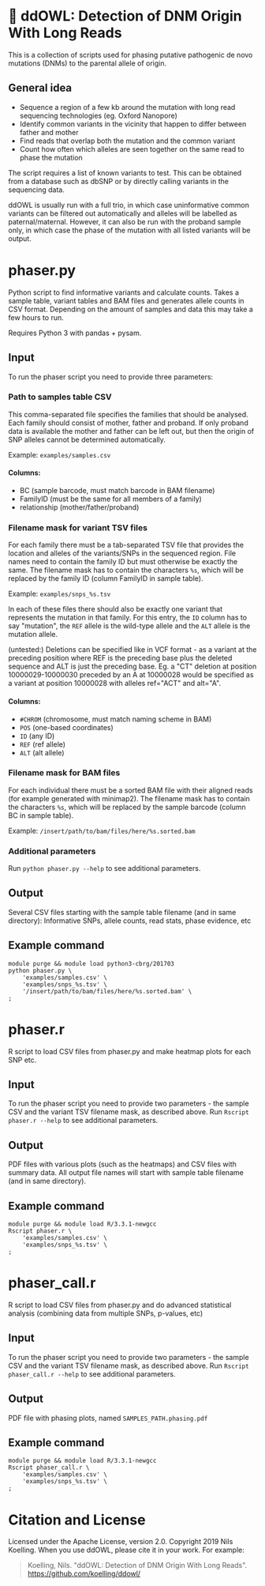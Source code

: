 # 🦉 ddOWL: Detection of DNM Origin With Long Reads
This is a collection of scripts used for phasing putative pathogenic de novo mutations (DNMs) to the parental allele of origin.

## General idea

- Sequence a region of a few kb around the mutation with long read sequencing technologies (eg. Oxford Nanopore)
- Identify common variants in the vicinity that happen to differ between father and mother
- Find reads that overlap both the mutation and the common variant
- Count how often which alleles are seen together on the same read to phase the mutation

The script requires a list of known variants to test. This can be obtained from a database such as dbSNP or by directly calling variants in the sequencing data.

ddOWL is usually run with a full trio, in which case uninformative common variants can be filtered out automatically and alleles will be labelled as paternal/maternal.
However, it can also be run with the proband sample only, in which case the phase of the mutation with all listed variants will be output.

# phaser.py
Python script to find informative variants and calculate counts. Takes a sample table, variant tables and BAM files and generates allele counts in CSV format. Depending on the amount of samples and data this may take a few hours to run.

Requires Python 3 with pandas + pysam.

## Input
To run the phaser script you need to provide three parameters:

### Path to samples table CSV
This comma-separated file specifies the families that should be analysed. Each family should consist of mother, father and proband. If only proband data is available the mother and father can be left out, but then the origin of SNP alleles cannot be determined automatically.

Example: `examples/samples.csv`

#### Columns:
- BC (sample barcode, must match barcode in BAM filename)
- FamilyID (must be the same for all members of a family)
- relationship (mother/father/proband)

### Filename mask for variant TSV files
For each family there must be a tab-separated TSV file that provides the location and alleles of the variants/SNPs in the sequenced region. File names need to contain the family ID but must otherwise be exactly the same. The filename mask has to contain the characters `%s`, which will be replaced by the family ID (column FamilyID in sample table).

Example: `examples/snps_%s.tsv`

In each of these files there should also be exactly one variant that represents the mutation in that family.
For this entry, the `ID` column has to say "mutation", the `REF` allele is the wild-type allele and the `ALT` allele is the mutation allele.

(untested:) Deletions can be specified like in VCF format - as a variant at the preceding position where REF is the preceding base plus the deleted sequence and ALT is just the preceding base.
Eg. a "CT" deletion at position 10000029-10000030 preceded by an A at 10000028 would be specified as a variant at position 10000028 with alleles ref="ACT" and alt="A".

#### Columns:
- `#CHROM` (chromosome, must match naming scheme in BAM)
- `POS` (one-based coordinates)
- `ID` (any ID)
- `REF` (ref allele)
- `ALT` (alt allele)

### Filename mask for BAM files
For each individual there must be a sorted BAM file with their aligned reads (for example generated with minimap2).
The filename mask has to contain the characters `%s`, which will be replaced by the sample barcode (column BC in sample table).

Example: `/insert/path/to/bam/files/here/%s.sorted.bam`

### Additional parameters
Run `python phaser.py --help` to see additional parameters.

## Output
Several CSV files starting with the sample table filename (and in same directory):
Informative SNPs, allele counts, read stats, phase evidence, etc

## Example command

    module purge && module load python3-cbrg/201703
    python phaser.py \
        'examples/samples.csv' \
        'examples/snps_%s.tsv' \
        '/insert/path/to/bam/files/here/%s.sorted.bam' \
    ;

# phaser.r
R script to load CSV files from phaser.py and make heatmap plots for each SNP etc.

## Input
To run the phaser script you need to provide two parameters - the sample CSV and the variant TSV filename mask, as described above.
Run `Rscript phaser.r --help` to see additional parameters.

## Output
PDF files with various plots (such as the heatmaps) and CSV files with summary data. All output file names will start with sample table filename (and in same directory).

## Example command

    module purge && module load R/3.3.1-newgcc
    Rscript phaser.r \
        'examples/samples.csv' \
        'examples/snps_%s.tsv' \
    ;

# phaser_call.r
R script to load CSV files from phaser.py and do advanced statistical analysis (combining data from multiple SNPs, p-values, etc)

## Input
To run the phaser script you need to provide two parameters - the sample CSV and the variant TSV filename mask, as described above.
Run `Rscript phaser_call.r --help` to see additional parameters.

## Output
PDF file with phasing plots, named `SAMPLES_PATH.phasing.pdf`

## Example command

    module purge && module load R/3.3.1-newgcc
    Rscript phaser_call.r \
        'examples/samples.csv' \
        'examples/snps_%s.tsv' \
    ;

# Citation and License
Licensed under the Apache License, version 2.0.
Copyright 2019 Nils Koelling.
When you use ddOWL, please cite it in your work. For example:

> Koelling, Nils. "ddOWL: Detection of DNM Origin With Long Reads". https://github.com/koelling/ddowl/
